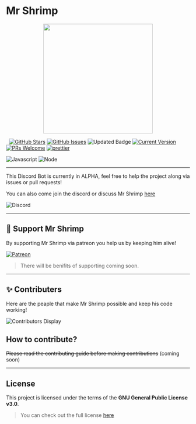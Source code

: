 # Mr Shrimp
<p align="center">
  <a>
    <img src="https://cdn.discordapp.com/attachments/848686917532254218/848718688617496646/mr-shrimp-icon.png" height="300px">
  </a>
</p>

&nbsp;
[![GitHub Stars](https://img.shields.io/github/stars/Mr-Shrimp/Mr-Shrimp-Bot?style=social)](https://github.com/Mr-Shrimp/Mr-Shrimp-Bot/stargazers)
[![GitHub Issues](https://img.shields.io/github/issues/Mr-Shrimp/Mr-Shrimp-Bot.svg)](https://github.com/Mr-Shrimp/Mr-Shrimp-Bot/issues)
![Updated Badge](https://badges.pufler.dev/updated/Mr-Shrimp/Mr-Shrimp-Bot)
[![Current Version](https://img.shields.io/badge/version-ALPHA-yellow.svg)](https://github.com/Mr-Shrimp/Mr-Shrimp-Bot)
[![PRs Welcome](https://img.shields.io/badge/PRs-welcome-brightgreen.svg?style=flat-square)](http://makeapullrequest.com)
[![prettier](https://img.shields.io/badge/code_style-prettier-ff69b4.svg)](https://github.com/prettier/prettier)

![Javascript](https://img.shields.io/badge/JavaScript-F7DF1E?style=for-the-badge&logo=javascript&logoColor=black)
![Node](https://img.shields.io/badge/Node.js-43853D?style=for-the-badge&logo=node.js&logoColor=white)

---

This Discord Bot is currently in ALPHA, feel free to help the project along via issues or pull requests!

You can also come join the discord or discuss Mr Shrimp [here](https://github.com/Mr-Shrimp/Mr-Shrimp-Bot/discussions)

![Discord](https://img.shields.io/badge/Discord-7289DA?style=for-the-badge&logo=discord&logoColor=white)

---

## 💖 Support Mr Shrimp 
By supporting Mr Shrimp via patreon you help us by keeping him alive!

[![Patreon](https://img.shields.io/badge/Patreon-F96854?style=for-the-badge&logo=patreon&logoColor=white)](https://www.patreon.com/mr_shrimp)

>There will be benifits of supporting coming soon.



---
## ✨ Contributers
Here are the peaple that make Mr Shrimp possible and keep his code working!

![Contributors Display](https://badges.pufler.dev/contributors/Mr-Shrimp/Mr-Shrimp-Bot?size=50&padding=5&bots=false)
##  How to contribute?
~~Please read the contributing guide before making contributions~~ (coming soon)

---

## License
This project is licensed under the terms of the **GNU General Public License v3.0**.
>You can check out the full license [here](https://github.com/Mr-Shrimp/Mr-Shrimp-Bot/blob/main/LICENSE)